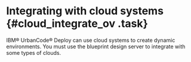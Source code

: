 # Integrating with cloud systems {#cloud_integrate_ov .task}

IBM® UrbanCode® Deploy can use cloud systems to create dynamic environments. You must use the blueprint design server to integrate with some types of clouds.

